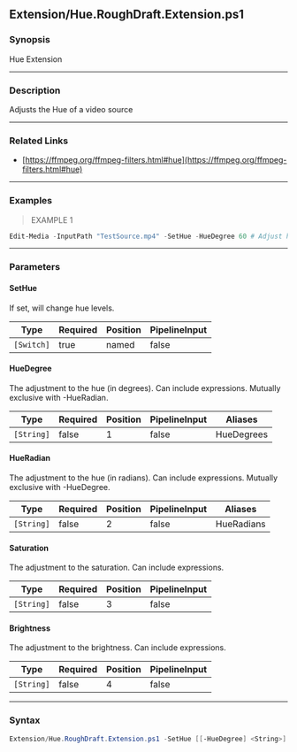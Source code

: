 Extension/Hue.RoughDraft.Extension.ps1
--------------------------------------

### Synopsis
Hue Extension

---

### Description

Adjusts the Hue of a video source

---

### Related Links
* [https://ffmpeg.org/ffmpeg-filters.html#hue](https://ffmpeg.org/ffmpeg-filters.html#hue)

---

### Examples
> EXAMPLE 1

```PowerShell
Edit-Media -InputPath "TestSource.mp4" -SetHue -HueDegree 60 # Adjust hue by 60 degrees
```

---

### Parameters
#### **SetHue**
If set, will change hue levels.

|Type      |Required|Position|PipelineInput|
|----------|--------|--------|-------------|
|`[Switch]`|true    |named   |false        |

#### **HueDegree**
The adjustment to the hue (in degrees).  Can include expressions.  Mutually exclusive with -HueRadian.

|Type      |Required|Position|PipelineInput|Aliases   |
|----------|--------|--------|-------------|----------|
|`[String]`|false   |1       |false        |HueDegrees|

#### **HueRadian**
The adjustment to the hue (in radians).  Can include expressions.  Mutually exclusive with -HueDegree.

|Type      |Required|Position|PipelineInput|Aliases   |
|----------|--------|--------|-------------|----------|
|`[String]`|false   |2       |false        |HueRadians|

#### **Saturation**
The adjustment to the saturation.  Can include expressions.

|Type      |Required|Position|PipelineInput|
|----------|--------|--------|-------------|
|`[String]`|false   |3       |false        |

#### **Brightness**
The adjustment to the brightness.  Can include expressions.

|Type      |Required|Position|PipelineInput|
|----------|--------|--------|-------------|
|`[String]`|false   |4       |false        |

---

### Syntax
```PowerShell
Extension/Hue.RoughDraft.Extension.ps1 -SetHue [[-HueDegree] <String>] [[-HueRadian] <String>] [[-Saturation] <String>] [[-Brightness] <String>] [<CommonParameters>]
```
